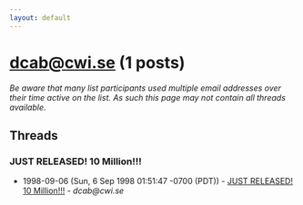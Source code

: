 ```yaml
---
layout: default
---
```


# dcab@cwi.se (1 posts)

_Be aware that many list participants used multiple email addresses over their time active on the list. As such this page may not contain all threads available._

## Threads

### JUST RELEASED!  10 Million!!!
+ 1998-09-06 (Sun, 6 Sep 1998 01:51:47 -0700 (PDT)) - [JUST RELEASED!  10 Million!!!](/archive/1998/09/b7ca71b81c964a286c9d9c50759e6958170475f10afe0f7fb45cb9a41ef152a9) - _dcab@cwi.se_

